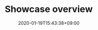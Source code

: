 ---
title: "Showcase overview"
date: 2020-01-19T15:43:38+09:00
description: My portfolio, repos, works overview page
enableBio: true
---